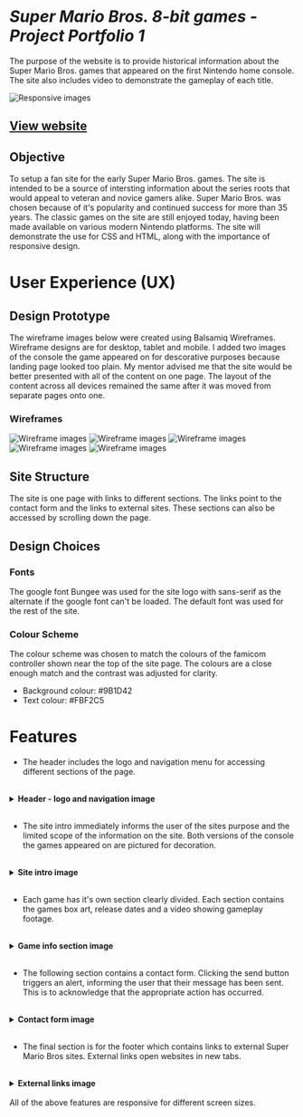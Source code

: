 # **_Super Mario Bros. 8-bit games - Project Portfolio 1_**

The purpose of the website is to provide historical information about the Super Mario Bros. games that appeared on the first Nintendo home console. The site also includes video to demonstrate the gameplay of each title. 

![Responsive images](read-me-files/responsive.png)

## [View website](https://jw-coder84.github.io/CI-Project-Portfolio-1/)

## Objective
To setup a fan site for the early Super Mario Bros. games. The site is intended to be a source of intersting information about the series roots that would appeal to veteran and novice gamers alike. Super Mario Bros. was chosen because of it's popularity and continued success for more than 35 years. The classic games on the site are still enjoyed today, having been made available on various modern Nintendo platforms. The site will demonstrate the use for CSS and HTML, along with the importance of responsive design.

# User Experience (UX)
## Design Prototype
The wireframe images below were created using Balsamiq Wireframes. Wireframe designs are for desktop, tablet and mobile. I added two images of the console the game appeared on for descorative purposes because landing page looked too plain. My mentor advised me that the site would be better presented with all of the content on one page. The layout of the content across all devices remained the same after it was moved from separate pages onto one. 

### Wireframes

![Wireframe images](read-me-files/wireframe-1.png)
![Wireframe images](read-me-files/wireframe-2.png)
![Wireframe images](read-me-files/wireframe-3.png)
![Wireframe images](read-me-files/wireframe-4.png)
![Wireframe images](read-me-files/wireframe-5.png)

## Site Structure
The site is one page with links to different sections. The links point to the contact form and the links to external sites. These sections can also be accessed by scrolling down the page.

## Design Choices

### Fonts
The google font Bungee was used for the site logo with sans-serif as the alternate if the google font can't be loaded. The default font was used for the rest of the site. 

### Colour Scheme
The colour scheme was chosen to match the colours of the famicom controller shown near the top of the site page. The colours are a close enough match and the contrast was adjusted for clarity. 

* Background colour: #9B1D42
* Text colour: #FBF2C5 


# Features

* The header includes the logo and navigation menu for accessing different sections of the page.
<br>
<details><summary><b>Header - logo and navigation image</b></summary>

![Logo and navigation image](read-me-files/header.png)
</details><br>

* The site intro immediately informs the user of the sites purpose and the limited scope of the information on the site. Both versions of the console the games appeared on are pictured for decoration.
<br>
<details><summary><b>Site intro image</b></summary>

![Site intro image](read-me-files/site-intro.png)
</details><br>

* Each game has it's own section clearly divided. Each section contains the games box art, release dates and a video showing gameplay footage.
<br>
<details><summary><b>Game info section image</b></summary>

![Game info section image](read-me-files/game-info.png)
</details><br>

* The following section contains a contact form. Clicking the send button triggers an alert, informing the user that their message has been sent. This is to acknowledge that the appropriate action has occurred.
<br>
<details><summary><b>Contact form image</b></summary>

![Contact form image](read-me-files/contact-form.png)
</details><br>


* The final section is for the footer which contains links to external Super Mario Bros sites. External links open websites in new tabs.
<br>
<details><summary><b>External links image</b></summary>

![External links image](read-me-files/external-links.png)
</details><br>
All of the above features are responsive for different screen sizes.


